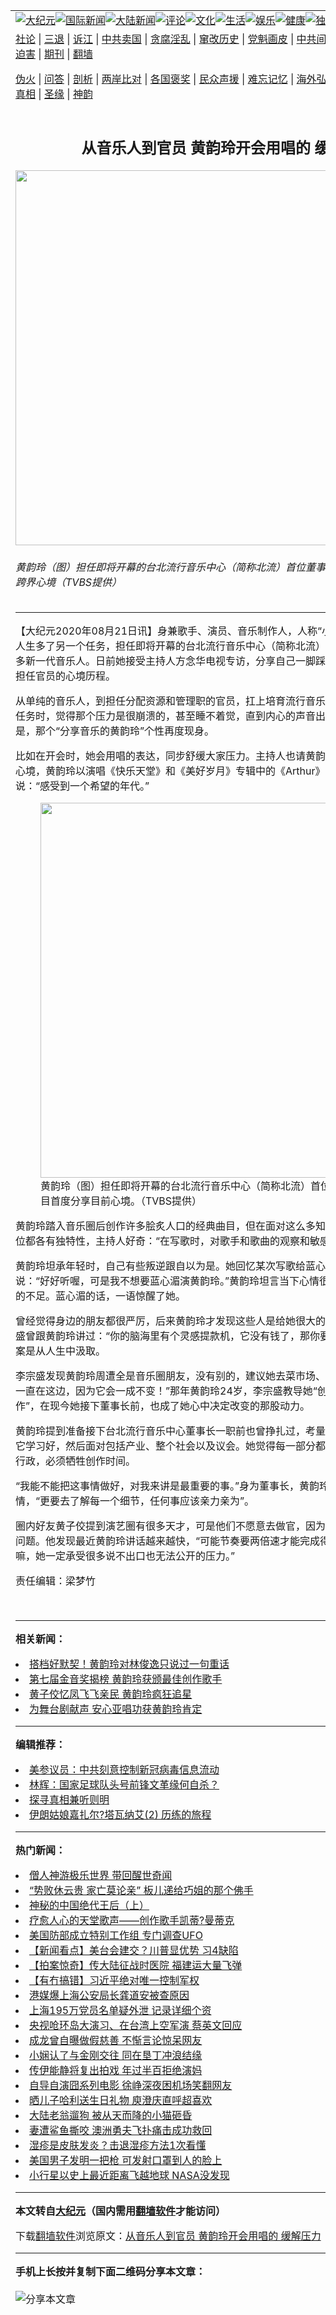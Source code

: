 <a name="1" id="1" target="_blank"></a><span id="1"></span>
<table align=center border="0"><tr><td colspan="2" VALIGN=TOP><a href="https://github.com/amdjmx394/djy/blob/master/gb/nsc413.md#1"><img src="https://raw.githubusercontent.com/amdjmx394/www/master/t/djy/1.jpg" title="大纪元"></a><a href="https://github.com/amdjmx394/djy/blob/master/gb/n24hr.md#1"><img src="https://raw.githubusercontent.com/amdjmx394/www/master/t/djy/3.jpg" title="国际新闻"></a><a href="https://github.com/amdjmx394/djy/blob/master/gb/nsc413.md#1"><img src="https://raw.githubusercontent.com/amdjmx394/www/master/t/djy/4.jpg" title="大陆新闻"></a><a href="https://github.com/amdjmx394/djy/blob/master/gb/news392.md#1"><img src="https://raw.githubusercontent.com/amdjmx394/www/master/t/djy/5.jpg" title="评论"></a><a href="https://github.com/amdjmx394/djy/blob/master/gb/news2007.md#1"><img src="https://raw.githubusercontent.com/amdjmx394/www/master/t/djy/6.jpg" title="文化"></a><a href="https://github.com/amdjmx394/djy/blob/master/gb/news2008.md#1"><img src="https://raw.githubusercontent.com/amdjmx394/www/master/t/djy/7.jpg" title="生活"></a><a href="https://github.com/amdjmx394/djy/blob/master/gb/ncyule.md#1"><img src="https://raw.githubusercontent.com/amdjmx394/www/master/t/djy/8.jpg" title="娱乐"></a><a href="https://github.com/amdjmx394/djy/blob/master/gb/nsc1002.md#1"><img src="https://raw.githubusercontent.com/amdjmx394/www/master/t/djy/9.jpg" title="健康"><a href="https://github.com/amdjmx394/djy/blob/master/gb/nf6092.md#1"><img src="https://raw.githubusercontent.com/amdjmx394/www/master/t/djy/10a.jpg" title="独家"></a><a href="https://github.com/amdjmx394/djy/blob/master/gb/nf4514.md#1"><img src="https://raw.githubusercontent.com/amdjmx394/www/master/t/djy/12a.jpg" title="头条"></a></td></tr>
<tr><td colspan="2" VALIGN=TOP><a target="_blank" href="https://github.com/amdjmx394/djy/blob/master/gb/9p.md#1">社论</a> | <a target="_blank" href="https://github.com/amdjmx394/djy/blob/master/gb/nf5657.md#1">三退</a> | <a target="_blank" href="https://github.com/amdjmx394/djy/blob/master/gb/nf6124.md#1">诉江</a> | <a target="_blank" href="https://github.com/amdjmx394/djy/blob/master/gb/nf1176117.md#1">中共卖国</a> | <a target="_blank" href="https://github.com/amdjmx394/djy/blob/master/gb/nf5773.md#1">贪腐淫乱</a> | <a target="_blank" href="https://github.com/amdjmx394/djy/blob/master/gb/nf1176115.md#1">窜改历史</a> | <a target="_blank" href="https://github.com/amdjmx394/djy/blob/master/gb/nf1176107.md#1">党魁画皮</a> | <a target="_blank" href="https://github.com/amdjmx394/djy/blob/master/gb/nf1320400.md#1">中共间谍</a> | <a target="_blank" href="https://github.com/amdjmx394/djy/blob/master/gb/nf1176114.md#1">破坏传统</a> | <a target="_blank" href="https://github.com/amdjmx394/ntdtv/blob/master/gb/prog447_1.md#1">恶贯满盈</a> | <a target="_blank" href="https://github.com/amdjmx394/djy/blob/master/gb/ncid278.md#1">人权</a> | <a target="_blank" href="https://github.com/amdjmx394/djy/blob/master/gb/nf1176111.md#1">迫害</a> | <a target="_blank" href="https://gitlab.com/szzdlab/mh-qikan/blob/master/README.md#1">期刊</a> | <a target="_blank" href="https://github.com/amdjmx394/www/blob/master/README.md?zsrh#8">翻墙</a></p><p><a target="_blank" href="https://github.com/amdjmx394/djy/blob/master/gb/nf5562.md#1">伪火</a> | <a target="_blank" href="https://github.com/amdjmx394/djy/blob/master/gb/nf4378.md#1">问答</a> | <a target="_blank" href="https://github.com/amdjmx394/djy/blob/master/gb/nf5792.md#1">剖析</a> | <a target="_blank" href="https://github.com/amdjmx394/djy/blob/master/gb/nf5735.md#1">两岸比对</a> | <a target="_blank" href="https://github.com/amdjmx394/djy/blob/master/gb/nf6119.md#1">各国褒奖</a> | <a target="_blank" href="https://github.com/amdjmx394/djy/blob/master/gb/nf6120.md#1">民众声援</a> | <a target="_blank" href="https://github.com/amdjmx394/djy/blob/master/gb/nf1188594.md#1">难忘记忆</a> | <a target="_blank" href="https://github.com/amdjmx394/djy/blob/master/gb/nf3180.md#1">海外弘传</a> | <a target="_blank" href="https://github.com/amdjmx394/djy/blob/master/gb/nf5410.md#1">万人上访</a> | <a target="_blank" href="https://github.com/amdjmx394/ntdtv/blob/master/gb/prog1530_1.md#1">和平抗议</a> | <a target="_blank" href="https://github.com/amdjmx394/djy/blob/master/gb/nf4386.md#1">支持</a> | <a target="_blank" href="https://github.com/amdjmx394/djy/blob/master/gb/nf4389.md#1">真相</a> | <a target="_blank" href="https://github.com/amdjmx394/djy/blob/master/gb/nf5790.md#1">圣缘</a> | <a target="_blank" href="https://github.com/amdjmx394/djy/blob/master/gb/nf4786.md#1">神韵</a></td></tr>
<tr><td VALIGN=TOP width="626"><h2 align=center>从音乐人到官员 黄韵玲开会用唱的 缓解压力</h2>
<img width="600" src="https://i.epochtimes.com/assets/uploads/2020/08/2008210316091487-600x400.jpg" />
<h6>黄韵玲（图）担任即将开幕的台北流行音乐中心（简称北流）首位董事长，近日上节目首度分享跨界心境（TVBS提供）
</h6>
<hr>
	<p>【大纪元2020年08月21日讯】身兼歌手、演员、音乐制作人，人称“小玲老师”的<ahref="https://github.com/amdjmx394/djy/blob/master/gb/tag/%E9%BB%84%E9%9F%B5%E7%8E%B2.md#1">黄韵玲</a>，斜杠人生多了另一个任务，担任即将开幕的台北流行音乐中心（简称北流）首位董事长，期望培育更多新一代音乐人。日前她接受主持人方念华电视专访，分享自己一脚踩进半个类政治圈，第一次担任官员的心境历程。</p>
<p>从单纯的音乐人，到担任分配资源和管理职的官员，扛上培育流行音乐重责大任，<ahref="https://github.com/amdjmx394/djy/blob/master/gb/tag/%E9%BB%84%E9%9F%B5%E7%8E%B2.md#1">黄韵玲</a>初接下任务时，觉得那个压力是很崩溃的，甚至睡不着觉，直到内心的声音出现“要回到音乐当中！”于是，那个“分享音乐的黄韵玲”个性再度现身。</p>
<p>比如在开会时，她会用唱的表达，同步舒缓大家压力。主持人也请黄韵玲用歌曲来代表现阶段的心境，黄韵玲以演唱《快乐天堂》和《美好岁月》专辑中的《Arthur》来诉说，让主持人感动地说：“感受到一个希望的年代。”</p>
<figure id="attachment_12347603" style="width: 600px" class="wp-caption aligncenter"><ahref="https://i.epochtimes.com/assets/uploads/2020/08/2008210316121487.jpg"><img class="size-large wp-image-12347603" title="" src="https://i.epochtimes.com/assets/uploads/2020/08/2008210316121487-600x400.jpg" alt="" width="600" b="400" /></a><figcaption class="wp-caption-text">黄韵玲（图）担任即将开幕的台北流行音乐中心（简称北流）首位董事长，近日上节目首度分享目前心境。（TVBS提供）</figcaption></figure>
<p>黄韵玲踏入音乐圈后创作许多脍炙人口的经典曲目，但在面对这么多知名且处在巅峰的歌手，每位都各有独特性，主持人好奇：“在写歌时，对歌手和歌曲的观察和敏感度有多深？”</p>
<p>黄韵玲坦承年轻时，自己有些叛逆跟自以为是。她回忆某次写歌给蓝心湄，蓝心湄听完歌曲后说：“好好听喔，可是我不想要蓝心湄演黄韵玲。”黄韵玲坦言当下心情很难过、沮丧，也看到自己的不足。蓝心湄的话，一语惊醒了她。</p>
<p>曾经觉得身边的朋友都很严厉，后来黄韵玲才发现这些人是给她很大的支持、关心与提醒。李宗盛曾跟黄韵玲讲过：“你的脑海里有个灵感提款机，它没有钱了，那你要怎样去把钱放进去？”答案是从人生中汲取。</p>
<p>李宗盛发现黄韵玲周遭全是音乐圈朋友，没有别的，建议她去菜市场、去看芭蕾舞剧等，“你不要一直在这边，因为它会一成不变！”那年黄韵玲24岁，李宗盛教导她“创作的人生不能只有创作”，在现今她接下董事长前，也成了她心中决定改变的那股动力。</p>
<p>黄韵玲提到准备接下台北流行音乐中心董事长一职前也曾挣扎过，考量自己能否在很快时间内把它学习好，然后面对包括产业、整个社会以及议会。她觉得每一部分都要去学习，也知道要管理行政，必须牺牲创作时间。</p>
<p>“我能不能把这事情做好，对我来讲是最重要的事。”身为董事长，黄韵玲认为应该去服务更多事情，“更要去了解每一个细节，任何事应该亲力亲为”。</p>
<p>圈内好友黄子佼提到演艺圈有很多天才，可是他们不愿意去做官，因为会遇到许多与梦想无关的问题。他发现最近黄韵玲讲话越来越快，“可能节奏要两倍速才能完成得了这么多大事，小蜜蜂嘛，她一定承受很多说不出口也无法公开的压力。”</p>
<p>责任编辑：梁梦竹</p>
<p>&nbsp;</p>
	
<hr>


<strong>相关新闻：</strong>
<li><a href="https://github.com/amdjmx394/djy/blob/master/gb/16/9/30/n8351723.md#1">搭档好默契！黄韵玲对林俊逸只说过一句重话</a></li>
<li><a href="https://github.com/amdjmx394/djy/blob/master/gb/16/10/29/n8442554.md#1">第七届金音奖揭榜 黄韵玲获颁最佳创作歌手</a></li>
<li><a href="https://github.com/amdjmx394/djy/blob/master/gb/18/1/3/n10020886.md#1">黄子佼忆凤飞飞亲民 黄韵玲疯狂追星</a></li>
<li><a href="https://github.com/amdjmx394/djy/blob/master/gb/18/5/18/n10405536.md#1">为舞台剧献声 安心亚唱功获黄韵玲肯定</a></li>
<hr>


<strong>编辑推荐：</strong>
<li><a href="https://github.com/onzhi266/djy/blob/master/gb/20/2/22/n11887949.md#1">美参议员：中共刻意控制新冠病毒信息流动</a></li>
<li><a href="https://github.com/tsiac2612/djy/blob/master/gb/19/11/11/n11648921.md#1" target="_blank">林辉：国家足球队头号前锋文革缘何自杀？</a></li><li><a href="https://github.com/amdjmx394/djy/blob/master/gb/11/6/17/n3289382.md?dfh#1" target="_blank">探寻真相兼听则明</a></li><li><a href="https://github.com/tsiac2612/djy/blob/master/gb/19/1/15/n10977742.md#1" target="_blank">伊朗姑娘嘉扎尔?塔瓦纳艾(2) 历练的旅程</a></li>
<hr>

<strong>热门新闻：</strong>
<li><a href="https://github.com/kogwnn388/djy/blob/master/gb/20/8/6/n12311908.md#1">僧人神游极乐世界 带回醒世奇闻</a></li>
<li><a href="https://github.com/kogwnn388/djy/blob/master/gb/20/6/7/n12168858.md#1">“势败休云贵  家亡莫论亲”  板儿递给巧姐的那个佛手</a></li>
<li><a href="https://github.com/kogwnn388/djy/blob/master/gb/20/8/16/n12335448.md#1">神秘的中国绝代王后（上）</a></li>
<li><a href="https://github.com/kogwnn388/djy/blob/master/gb/20/8/14/n12329430.md#1">疗愈人心的天堂歌声——创作歌手凯蒂?曼蒂克</a></li>
<li><a href="https://github.com/kogwnn388/djy/blob/master/gb/20/8/15/n12332674.md#1">美国防部成立特别工作组 专门调查UFO</a></li>
<li><a href="https://github.com/kogwnn388/djy/blob/master/gb/20/8/19/n12343568.md#1">【新闻看点】美台会建交？川普显优势 习4缺陷</a></li>
<li><a href="https://github.com/kogwnn388/djy/blob/master/gb/20/8/20/n12344332.md#1">【拍案惊奇】传大陆征战时医院 福建运大量飞弹</a></li>
<li><a href="https://github.com/kogwnn388/djy/blob/master/gb/20/8/20/n12346129.md#1">【有冇搞错】习近平绝对唯一控制军权</a></li>
<li><a href="https://github.com/kogwnn388/djy/blob/master/gb/20/8/19/n12341810.md#1">港媒爆上海公安局长龚道安被查原因</a></li>
<li><a href="https://github.com/kogwnn388/djy/blob/master/gb/20/8/18/n12340991.md#1">上海195万党员名单疑外泄 记录详细个资</a></li>
<li><a href="https://github.com/kogwnn388/djy/blob/master/gb/20/8/19/n12342506.md#1">央视呛环岛大演习、在台湾上空军演 蔡英文回应</a></li>
<li><a href="https://github.com/kogwnn388/djy/blob/master/gb/20/8/18/n12340885.md#1">成龙曾自曝做假慈善 不惭言论惊呆网友</a></li>
<li><a href="https://github.com/kogwnn388/djy/blob/master/gb/20/8/19/n12342056.md#1">小娴认了与金刚交往 同在垦丁冲浪结缘</a></li>
<li><a href="https://github.com/kogwnn388/djy/blob/master/gb/20/8/19/n12343359.md#1">传伊能静将复出拍戏 年过半百拒绝演妈</a></li>
<li><a href="https://github.com/kogwnn388/djy/blob/master/gb/20/8/19/n12341221.md#1">自导自演囧系列电影 徐峥深夜困机场笑翻网友</a></li>
<li><a href="https://github.com/kogwnn388/djy/blob/master/gb/20/8/19/n12343647.md#1">晒儿子哈利送生日礼物 庾澄庆直呼超喜欢</a></li>
<li><a href="https://github.com/kogwnn388/djy/blob/master/gb/20/8/18/n12339362.md#1">大陆老翁遛狗 被从天而降的小猫砸昏</a></li>
<li><a href="https://github.com/kogwnn388/djy/blob/master/gb/20/8/18/n12339509.md#1">妻遭鲨鱼撕咬 澳洲勇夫飞扑痛击成功救回</a></li>
<li><a href="https://github.com/kogwnn388/djy/blob/master/gb/20/8/17/n12338598.md#1">湿疹是皮肤发炎？击退湿疹方法1次看懂</a></li>
<li><a href="https://github.com/kogwnn388/djy/blob/master/gb/20/8/18/n12339666.md#1">美国男子发明一把枪 可发射口罩到人的脸上</a></li>
<li><a href="https://github.com/kogwnn388/djy/blob/master/gb/20/8/19/n12342359.md#1">小行星以史上最近距离飞越地球 NASA没发现</a></li>
<hr>

<strong>本文转自<a href="https://www.epochtimes.com">大纪元</a>（国内需用<a href="https://github.com/amdjmx394/www/blob/master/README.md#8">翻墙软件</a>才能访问）</strong><p>下载<a href="https://github.com/amdjmx394/www/blob/master/README.md#8">翻墙软件</a>浏览原文：<a href="https://www.epochtimes.com/gb/20/8/21/n12347590.htm">从音乐人到官员 黄韵玲开会用唱的 缓解压力</a></p><hr>

<strong>手机上长按并复制下面二维码分享本文章：</strong><br><br><img src="http://www.szzd.org/v.php?action=qrcode&url=https://github.com/amdjmx394/djy/blob/master/gb/20/8/21/n12347590.md%231" title="分享本文章"></td><td VALIGN=TOP><a href="https://github.com/amdjmx394/djy/blob/master/gb/16/1/21/n4622075.md?dfh#1" target="_blank"><img src="https://raw.githubusercontent.com/amdjmx394/djy/master/gb/300/wei-f1.jpg" title="中共的伪火骗局"  alt="中共的伪火骗局"></a><br><a href="https://github.com/amdjmx394/www/blob/master/README.md?dfh#9" target="_blank"><img src="https://raw.githubusercontent.com/amdjmx394/djy/master/gb/300/yong-h.jpg" title="永恒的见证"  alt="永恒的见证"></a><br><a href="https://github.com/amdjmx394/djy/blob/master/gb/13/9/29/n3974789.md?dfh#1" target="_blank"><img src="https://raw.githubusercontent.com/amdjmx394/djy/master/gb/300/shang-lnz.jpg" title="善良女子被中共投男牢"  alt="善良女子被中共投男牢"></a><br><a href="https://github.com/amdjmx394/djy/blob/master/gb/16/3/16/n4663449.md?dfh#1" target="_blank"><img src="https://raw.githubusercontent.com/amdjmx394/djy/master/gb/300/huo-z3.jpg" title="警卫目击活摘器官"  alt="警卫目击活摘器官"></a><br><a href="https://github.com/amdjmx394/djy/blob/master/gb/16/8/7/n8177641.md?dfh#1" target="_blank"><img src="https://raw.githubusercontent.com/amdjmx394/djy/master/gb/300/huo-z4.jpg" title="证人描述活摘恐怖"  alt="证人描述活摘恐怖"></a><br><a href="https://github.com/amdjmx394/djy/blob/master/gb/10/4/19/n2881569.md?dfh#1" target="_blank"><img src="https://raw.githubusercontent.com/amdjmx394/djy/master/gb/300/huo-z1.jpg" title="揭开活摘器官黑幕"  alt="揭开活摘器官黑幕"></a><br><a href="https://github.com/amdjmx394/djy/blob/master/gb/10/11/7/n3077476.md?dfh#1" target="_blank"><img src="https://raw.githubusercontent.com/amdjmx394/djy/master/gb/300/ma-ks.jpg" title="马克思的成魔之路"  alt="马克思的成魔之路"></a><br><a href="https://github.com/amdjmx394/djy/blob/master/gb/14/6/9/n4173977.md?dfh#1" target="_blank"><img src="https://raw.githubusercontent.com/amdjmx394/djy/master/gb/300/chang-zs.jpg" title="藏字石 蕴天机"  alt="藏字石 蕴天机"></a><br><a href="https://github.com/amdjmx394/djy/blob/master/gb/18/5/10/n10381511.md?dfh#1" target="_blank"><img src="https://raw.githubusercontent.com/amdjmx394/djy/master/gb/300/st1.jpg" title="关注3亿人三退"  alt="关注3亿人三退"></a><br><a href="https://github.com/amdjmx394/djy/blob/master/gb/18/3/21/n10237682.md?dfh#1" target="_blank"><img src="https://raw.githubusercontent.com/amdjmx394/djy/master/gb/300/jie-t.jpg" title="解体中共复兴中华"  alt="解体中共复兴中华"></a><br><a href="https://github.com/amdjmx394/djy/blob/master/gb/9/2/9/n2422991.md?dfh#1" target="_blank"><img src="https://raw.githubusercontent.com/amdjmx394/djy/master/gb/300/gao-zs.jpg" title="中共迫害良心律师"  alt="中共迫害良心律师"></a><br><a href="https://github.com/amdjmx394/djy/blob/master/gb/18/12/9/n10900044.md?dfh#1" target="_blank"><img src="https://raw.githubusercontent.com/amdjmx394/djy/master/gb/300/sj1.jpg" title="303万人举报江泽民"  alt="303万人举报江泽民"></a><br><a href="https://github.com/amdjmx394/djy/blob/master/gb/18/8/28/n10672014.md?dfh#1" target="_blank"><img src="https://raw.githubusercontent.com/amdjmx394/djy/master/gb/300/sj2.jpg" title="这些官员为何起诉江泽民"  alt="这些官员为何起诉江泽民"></a><br><a href="https://github.com/amdjmx394/djy/blob/master/gb/8/12/18/n2367165.md?dfh#1" target="_blank"><img src="https://raw.githubusercontent.com/amdjmx394/djy/master/gb/300/liangan.jpg" title="海峡两岸的强烈对比"  alt="海峡两岸的强烈对比"></a><br><a href="https://github.com/amdjmx394/djy/blob/master/gb/15/12/10/n4593139.md?dfh#1" target="_blank"><img src="https://raw.githubusercontent.com/amdjmx394/djy/master/gb/300/jia-ndzl.jpg" title="加拿大总理的贺信"  alt="加拿大总理的贺信"></a><br><a href="https://github.com/amdjmx394/djy/blob/master/gb/11/6/17/n3289382.md?dfh#1" target="_blank"><img src="https://raw.githubusercontent.com/amdjmx394/djy/master/gb/300/xiao-wd.jpg" title="探寻真相兼听则明"  alt="探寻真相兼听则明"></a><br><a href="https://github.com/amdjmx394/djy/blob/master/gb/18/10/27/n10812623.md?dfh#1" target="_blank"><img src="https://raw.githubusercontent.com/amdjmx394/djy/master/gb/300/yindu.jpg" title="印度媒体报道东方"  alt="印度媒体报道东方"></a><br><a href="https://github.com/amdjmx394/djy/blob/master/gb/18/6/9/n10469652.md?dfh#1" target="_blank"><img src="https://raw.githubusercontent.com/amdjmx394/djy/master/gb/300/xie-j.jpg" title="不一样的海外校园"  alt="不一样的海外校园"></a><br><a href="https://github.com/amdjmx394/djy/blob/master/gb/7/4/5/n1669415.md?dfh#1" target="_blank"><img src="https://raw.githubusercontent.com/amdjmx394/djy/master/gb/300/li-up.jpg" title="从大师到徒弟的传奇"  alt="从大师到徒弟的传奇"></a><br><a href="https://github.com/amdjmx394/djy/blob/master/gb/17/5/26/n9191512.md?dfh#1" target="_blank"><img src="https://raw.githubusercontent.com/amdjmx394/djy/master/gb/300/zfl2.jpg" title="亿万人与东方一本奇书"  alt="亿万人与东方一本奇书"></a><br><a href="https://github.com/amdjmx394/djy/blob/master/gb/13/11/27/n4020290.md?dfh#1" target="_blank"><img src="https://raw.githubusercontent.com/amdjmx394/djy/master/gb/300/zhen-h.jpg" title="大陆见不到的震撼场面"  alt="大陆见不到的震撼场面"></a><br><a href="https://github.com/amdjmx394/djy/blob/master/gb/15/7/17/n4482910.md?dfh#1" target="_blank"><img src="https://raw.githubusercontent.com/amdjmx394/djy/master/gb/300/dalu-sk.jpg" title="人心向善 大陆当初盛况"  alt="人心向善 大陆当初盛况"></a><br><a href="https://github.com/amdjmx394/djy/blob/master/gb/19/1/5/n10955468.md?dfh#1" target="_blank"><img src="https://raw.githubusercontent.com/amdjmx394/djy/master/gb/300/zfl1.jpg" title="追寻真理 这书讲什么"  alt="追寻真理 这书讲什么"></a><br><a href="https://github.com/amdjmx394/www/blob/master/README.md?dfh#1" target="_blank"><img src="https://raw.githubusercontent.com/amdjmx394/djy/master/gb/300/fq1.jpg" title="下载免费翻墙软件"  alt="下载免费翻墙软件"></a><br></td></tr></table>
